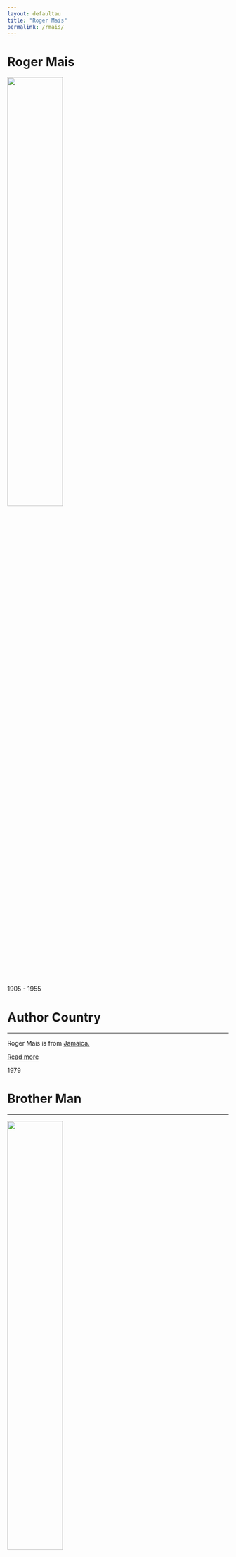 ```yaml
---
layout: defaultau
title: "Roger Mais"
permalink: /rmais/
---
```

<!-- partial:index.partial.html -->
<div class="content">
    <h1>Roger Mais</h1>
    <div class="quote">
        <div><img src="https://pbs.twimg.com/media/DVcPHupUQAUWkW8.jpg" height="50%" width = "50%" class="logo"></div>
    </div>
    <div class="timeline">
        <div style="padding-bottom:100px;"></div>
        <div class="block">
            <div class="date right"><p class="right"> 1905 - 1955 </p></div>
            <div class="dot"></div>
            <div class="left first">
            <div class="author_country">
                <h1>Author Country</h1><hr>
          <div class="aclocation">  <p>Roger Mais is from <a href="{{ site.baseurl }}/4"> Jamaica.</a></p> </div>
                <div class="acreadmore"><a href="https://en.wikipedia.org/wiki/Roger_Mais" target="_blank">Read more</a></div>
            </div>
            </div>
        </div>
        <div class="block">
            <div class="date left"><p class="left">1979</p></div>
            <div class="dot"></div>
            <div class="right">
                <h1>Brother Man</h1><hr>
                <p><img src="https://images-na.ssl-images-amazon.com/images/I/41r1U3HZ9WL._SY291_BO1,204,203,200_QL40_FMwebp_.jpg" height="50%" width = "50%"></p>
                <p>Language: English<br/>
                Publisher: Heinemann<br/>
                Pub_location: London, England<br/>
                Genre: Fiction (Novel) <br/>
                Length: 184</p>
            </div>
        </div>
        <div class="block">
            <div class="date right"><p class="right">1988</p></div>
            <div class="dot"></div>
            <div class="left hide">
                <h1>Listen, The Wind</h1><hr>
                <p><img src="https://images-na.ssl-images-amazon.com/images/S/compressed.photo.goodreads.com/books/1630897451i/2393229.jpg" height="50%" width = "50%"></p>
                <p>Language: English<br/>
                Publisher: Longman Caribbean<br/>
                Pub_location: San Juan, Puerto Rico<br/>
                Genre: Fiction (Novel) <br/>
                Length: 160</p>
            </div>
        </div>
        <div class="block">
            <div class="date left"><p class="left">2014</p></div>
            <div class="dot"></div>
            <div class="right hide">
                <h1>Black Lightning</h1><hr>
                <p><img src="https://images-na.ssl-images-amazon.com/images/I/51z3k2Po5aL._SX326_BO1,204,203,200_.jpg" height="50%" width = "50%"></p>
                <p>Language: Spanish<br/>
                Publisher: Peepal Tree<br/>
                Pub_location: Leeds, LDN, England<br/>
                Genre: Fiction (Novel) <br/>
                Length: 177</p>
            </div>
        </div>
  <!-- partial -->
<script src='https://cdnjs.cloudflare.com/ajax/libs/jquery/3.1.1/jquery.min.js'></script><script  src="{{ site.baseurl }}/assets/js/authorscript.js"></script>